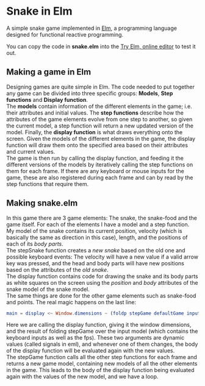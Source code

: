 Snake in Elm
============


A simple snake game implemented in [Elm](http://elm-lang.org/), a programming language designed for functional reactive programming.  

You can copy the code in **snake.elm** into the [Try Elm, online editor](http://elm-lang.org/try) to test it out.  


Making a game in Elm
--------------------
Designing games are quite simple in Elm. The code needed to put together any game can be divided into three specific groups: **Models**, **Step functions** and **Display function**.  
The **models** contain information of the different elements in the game; i.e. their attributes and initial values. The **step functions** describe how the attributes of the game elements evolve from one step to another, so given the current model, a step function will return a new updated version of the model. Finally, the **display function** is what draws everything onto the screen. Given the models of the different elements in the game, the display function will draw them onto the specified area based on their attributes and current values.  
The game is then run by calling the display function, and feeding it the different versions of the models by iteratively calling the step functions on them for each frame. If there are any keyboard or mouse inputs for the game, these are also registered during each frame and can by read by the step functions that require them.  

Making snake.elm
----------------
In this game there are 3 game elements: The snake, the snake-food and the game itself. For each of the elements I have a model and a step function.  
My model of the snake contains its current position, velocity (which is basically the same as direction in this case), length, and the positions of each of its *body parts*.  
The stepSnake function creates a *new snake* based on the old one and possible keyboard events: The velocity will have a new value if a valid arrow key was pressed, and the head and body parts will have new positions based on the attributes of the *old snake*.  
The display function contains code for drawing the snake and its body parts as white squares on the screen using the *position* and *body* attributes of the snake model of the snake model.  
The same things are done for the other game elements such as snake-food and points. The real magic happens on the last line:
```elm
main = display <~ Window.dimensions ~ (foldp stepGame defaultGame input)
```
Here we are calling the display function, giving it the window dimensions, and the result of folding stepGame over the input model (which contains the keyboard inputs as well as the fps). These two arguments are dynamic values (called signals in eml), and whenever one of them changes, the body of the display function will be evaluated again with the new values.  
The stepGame function calls all the other step functions for each frame and returns a new game model, containing new models of all the other elements in the game. This leads to the body of the display function being evaluated again with the values of the new model, and we have a loop.
